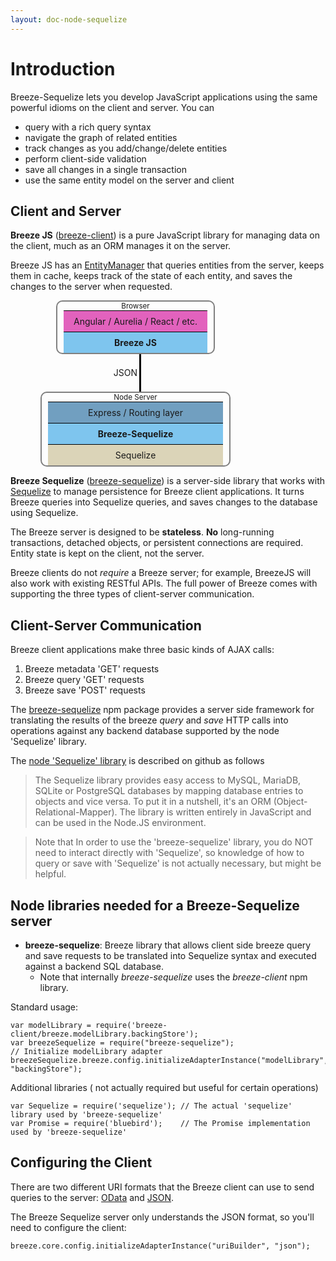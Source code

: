 ```yaml
---
layout: doc-node-sequelize
---
```


# Introduction

Breeze-Sequelize lets you develop JavaScript applications using the same powerful idioms on the client and server.  You can

- query with a rich query syntax
- navigate the graph of related entities
- track changes as you add/change/delete entities
- perform client-side validation
- save all changes in a single transaction
- use the same entity model on the server and client

## Client and Server

**Breeze JS** ([breeze-client](https://www.npmjs.com/package/breeze-client)) is a pure JavaScript library for managing data on the client, much as an ORM manages it on the server.  

Breeze JS has an [EntityManager](/doc-js/entitymanager-and-caching.html) that queries entities from the server, keeps them in cache, keeps track of the state of each entity, and saves the changes to the server when requested.

<style scoped>
.diagram {
	text-align: center;
	display: flex;
	flex-direction: column;
}
.diagram .diagram-box {
	border: 2px solid gray; border-radius: 10px;
	flex: 1;
	margin: auto;
}
.diagram .diagram-box .diagram-box-title {
	font-size: smaller;
}
.diagram .diagram-box .diagram-box-row {
	margin: 0px 10px;
	padding: 8px;
	border-top: black solid 1px;
}
.diagram .diagram-line {
	width: 50%;
	padding: 10px 3px;
	border-right: black solid 3px;
	text-align: right;
}
</style>

<div class="diagram" style="width: 400px">
<div class="diagram-box" style="width: 250px">
	<div class="diagram-box-title">Browser</div>
	<div class="diagram-box-row" style="background-color: rgb(226, 98, 189);">Angular / Aurelia / React / etc.</div>
	<div class="diagram-box-row" style="background-color: rgb(126, 197, 238);"><b>Breeze JS</b></div>
</div>

<div class="diagram-line" style="line-height: 40px;">JSON</div>

<div class="diagram-box" style="width: 300px">
	<div class="diagram-box-title">Node Server</div>
	<div class="diagram-box-row" style="background-color: rgb(113, 159, 192);">Express / Routing layer</div>
	<div class="diagram-box-row" style="background-color: rgb(126, 197, 238);"><b>Breeze-Sequelize</b></div>
	<div class="diagram-box-row" style="background-color: rgb(219, 212, 184);">Sequelize</div>
</div>
</div>

**Breeze Sequelize** ([breeze-sequelize](https://www.npmjs.com/package/breeze-sequelize)) is a server-side library that works with [Sequelize](http://docs.sequelizejs.com/en/latest/) to manage persistence for Breeze client applications.  It turns Breeze queries into Sequelize queries, and saves changes to the database using Sequelize.  

The Breeze server is designed to be **stateless**.  **No** long-running transactions, detached objects, or persistent connections are required.  Entity state is kept on the client, not the server.

Breeze clients do not *require* a Breeze server; for example, BreezeJS will also work with existing RESTful APIs.  The full power of Breeze comes with supporting the three types of client-server communication.

## Client-Server Communication

Breeze client applications make three basic kinds of AJAX calls:

   1. Breeze metadata 'GET' requests
   2. Breeze query 'GET' requests
   3. Breeze save 'POST' requests
 
The [breeze-sequelize](https://www.npmjs.com/package/breeze-sequelize) npm package provides a server side framework for translating the results of the breeze 
*query* and *save* HTTP calls into operations against any backend database supported by the node 'Sequelize' library.  

The [node 'Sequelize' library](https://github.com/sequelize/sequelize "sequelize on github ") is described on github as follows 

> The Sequelize library provides easy access to MySQL, MariaDB, SQLite or PostgreSQL databases by mapping database entries to objects and vice versa. To put it in a nutshell, it's an ORM (Object-Relational-Mapper). The library is written entirely in JavaScript and can be used in the Node.JS environment.    

> Note that In order to use the 'breeze-sequelize' library, you do NOT need to interact directly with 'Sequelize', so knowledge of how to query or save with 'Sequelize' is not actually necessary, but might be helpful. 

## Node libraries needed for a Breeze-Sequelize server

  - **breeze-sequelize**: Breeze library that allows client side breeze query and save requests to be translated into Sequelize syntax and executed against a backend SQL database.
  	- Note that internally *breeze-sequelize* uses the *breeze-client* npm library. 

Standard usage:
       
    var modelLibrary = require('breeze-client/breeze.modelLibrary.backingStore');
	var breezeSequelize = require("breeze-sequelize");
	// Initialize modelLibrary adapter
	breezeSequelize.breeze.config.initializeAdapterInstance("modelLibrary", "backingStore");

Additional libraries ( not actually required but useful for certain operations)

    var Sequelize = require('sequelize'); // The actual 'sequelize' library used by 'breeze-sequelize'
    var Promise = require('bluebird');    // The Promise implementation used by 'breeze-sequelize'

## Configuring the Client

There are two different URI formats that the Breeze client can use to send queries to the server: [OData](http://www.odata.org/documentation/odata-version-3-0/url-conventions/#url5) and [JSON](http://breeze.github.io/doc-js/query-using-json.html).  

The Breeze Sequelize server only understands the JSON format, so you'll need to configure the client:

    breeze.core.config.initializeAdapterInstance("uriBuilder", "json");

  